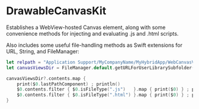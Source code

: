 # DrawableCanvasKit
Establishes a WebView-hosted Canvas element, along with some convenience methods for injecting and evaluating .js and .html scripts.

Also includes some useful file-handling methods as Swift extensions for URL, String, and FileManager:
 
```Swift
let relpath = "Application Support/MyCompanyName/MyHybridApp/WebCanvasViews"
let canvasViewsDir = FileManager.default.getURLForUserLibrarySubfolder(at: relpath)

canvasViewsDir?.contents.map {
    print($0.lastPathComponent) ; println()
    $0.contents.filter { $0.isFileType(".js")   }.map { print($0) } ; println()
    $0.contents.filter { $0.isFileType(".html") }.map { print($0) } ; println()
}
```
